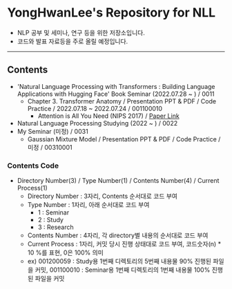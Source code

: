 # YongHwanLee's Repository for NLL
- NLP 공부 및 세미나, 연구 등을 위한 저장소입니다.
- 코드와 발표 자료등을 주로 올릴 예정입니다.
-----
## Contents
- 'Natural Language Processing with Transformers : Building Language Applications with Hugging Face' Book Seminar (2022.07.28 ~ ) / 0011
    - Chapter 3. Transformer Anatomy / Presentation PPT & PDF / Code Practice / 2022.07.18 ~ 2022.07.24 / 001100010
        - Attention is All You Need (NIPS 2017) / [Paper Link](https://arxiv.org/abs/1706.03762)
- Natural Language Processing Studying (2022 ~ ) / 0022
- My Seminar (미정) / 0031
    - Gaussian Mixture Model / Presentation PPT & PDF / Code Practice / 미정 / 00310001

### Contents Code
- Directory Number(3) / Type Number(1) / Contents Number(4) / Current Process(1)
    - Directory Number : 3자리, Contents 순서대로 코드 부여
    - Type Number : 1자리, 아래 순서대로 코드 부여
        - 1 : Seminar
        - 2 : Study
        - 3 : Research
    - Contents Number : 4자리, 각 directory별 내용의 순서대로 코드 부여
    - Current Process : 1자리, 커밋 당시 진행 상태대로 코드 부여, 코드숫자(n) * 10 %를 표현, 0은 100% 의미
    - ex) 001200059 : Study용 1번째 디렉토리의 5번째 내용물 90% 진행된 파일을 커밋, 001100010 : Seminar용 1번째 디렉토리의 1번째 내용물 100% 진행된 파일을 커밋